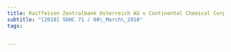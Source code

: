 ```yaml
---
title: Raiffeisen Zentralbank Osterreich AG v Continental Chemical Corp Pte Ltd 
subtitle: "[2010] SGHC 71 / 08\_March\_2010"
tags:


---
```


